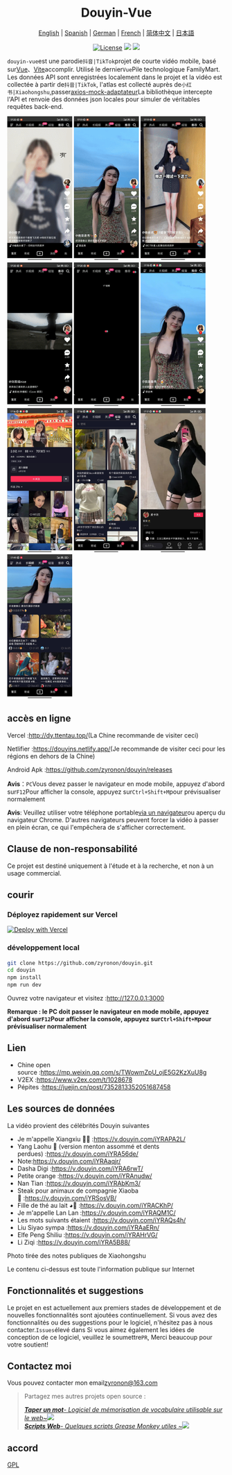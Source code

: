 <h1 align="center">
  Douyin-Vue
</h1>

<p align="center">
 <a href="README.en.md">English</a> | <a href="README.es.md">Spanish</a> | <a href="README.de.md">German</a> | 
<a href="README.fr.md">French</a> | <a href="README.md">简体中文</a> |  <a href="README.ja.md">日本語</a> 
</p>

<p align="center">
  <a href="https://github.com/zyronon/douyin/blob/master/LICENSE"><img src="https://img.shields.io/github/license/zyronon/douyin" alt="License"></a>
  <a><img src="https://img.shields.io/badge/PRs-welcome-brightgreen.svg"/></a>
  <a><img src="https://img.shields.io/badge/Powered%20by-Vue-blue"/></a>
</p>

`douyin-vue`est une parodie`抖音|TikTok`projet de courte vidéo mobile, basé sur[Vue](https://cn.vuejs.org/)、[Vite](https://cn.vitejs.dev/)accomplir. Utilisé le dernier`Vue`Pile technologique FamilyMart. Les données API sont enregistrées localement dans le projet et la vidéo est collectée à partir de`抖音|TikTok`, l'atlas est collecté auprès de`小红书|Xiaohongshu`,passer[axios-mock-adaptateur](https://github.com/ctimmerm/axios-mock-adapter)La bibliothèque intercepte l'API et renvoie des données json locales pour simuler de véritables requêtes back-end.

<div>
<img width="150px" src='docs/imgs/1.gif' />
<img width="150px" src='docs/imgs/2.gif' />
<img width="150px" src='docs/imgs/3.gif' />
<img width="150px" src='docs/imgs/4.gif' />
<img width="150px" src='docs/imgs/5.gif' />
<img width="150px" src='docs/imgs/img-1.jpg' />
<img width="150px" src='docs/imgs/img-2.jpg' />
<img width="150px" src='docs/imgs/img-3.jpg' />
<img width="150px" src='docs/imgs/img-4.jpg' />
<img width="150px" src='docs/imgs/img-5.jpg' />
</div>

## accès en ligne

Vercel :<http://dy.ttentau.top/>(La Chine recommande de visiter ceci)

Netlifier :<https://douyins.netlify.app/>(Je recommande de visiter ceci pour les régions en dehors de la Chine)

Android Apk :<https://github.com/zyronon/douyin/releases>

**Avis**：`PC`Vous devez passer le navigateur en mode mobile, appuyez d'abord sur`F12`Pour afficher la console, appuyez sur`Ctrl+Shift+M`pour prévisualiser normalement

**Avis**: Veuillez utiliser votre téléphone portable[via un navigateur](https://viayoo.com/zh-cn/)ou aperçu du navigateur Chrome. D'autres navigateurs peuvent forcer la vidéo à passer en plein écran, ce qui l'empêchera de s'afficher correctement.

## Clause de non-responsabilité

Ce projet est destiné uniquement à l'étude et à la recherche, et non à un usage commercial.

## courir

### Déployez rapidement sur Vercel

[![Deploy with Vercel](https://vercel.com/button)](https://vercel.com/new/clone?repository-url=https://github.com/zyronon/douyin)

### développement local

```bash
git clone https://github.com/zyronon/douyin.git
cd douyin
npm install
npm run dev
```

Ouvrez votre navigateur et visitez :<http://127.0.0.1:3000>

**Remarque : le PC doit passer le navigateur en mode mobile, appuyez d'abord sur`F12`Pour afficher la console, appuyez sur`Ctrl+Shift+M`pour prévisualiser normalement**

## Lien

-   Chine open source :<https://mp.weixin.qq.com/s/TWowmZpU_ojE5G2KzXuU8g>
-   V2EX :<https://www.v2ex.com/t/1028678>
-   Pépites :<https://juejin.cn/post/7352813352051687458>

## Les sources de données

La vidéo provient des célébrités Douyin suivantes

-   Je m'appelle Xiangxiu 🐂🍺 :<https://v.douyin.com/iYRAPA2L/>
-   Yang Laohu 🐯 (version menton assommé et dents perdues) :<https://v.douyin.com/iYRA56de/>
-   Note:<https://v.douyin.com/iYRAaqjr/>
-   Dasha Digi :<https://v.douyin.com/iYRA6rwT/>
-   Petite orange :<https://v.douyin.com/iYRAnudw/>
-   Nan Tian :<https://v.douyin.com/iYRAbKm3/>
-   Steak pour animaux de compagnie Xiaoba 🥩 :<https://v.douyin.com/iYRSosVB/>
-   Fille de thé au lait ◕🌱 :<https://v.douyin.com/iYRACKhP/>
-   Je m'appelle Lan Lan :<https://v.douyin.com/iYRAQM1C/>
-   Les mots suivants étaient :<https://v.douyin.com/iYRAQs4h/>
-   Liu Siyao sympa :<https://v.douyin.com/iYRAaERn/>
-   Elfe Peng Shiliu :<https://v.douyin.com/iYRAHrVG/>
-   Li Ziqi :<https://v.douyin.com/iYRA5B88/>

Photo tirée des notes publiques de Xiaohongshu

Le contenu ci-dessus est toute l'information publique sur Internet

## Fonctionnalités et suggestions

Le projet en est actuellement aux premiers stades de développement et de nouvelles fonctionnalités sont ajoutées continuellement. Si vous avez des fonctionnalités ou des suggestions pour le logiciel, n'hésitez pas à nous contacter.`Issues`élevé dans
Si vous aimez également les idées de conception de ce logiciel, veuillez le soumettre`PR`, Merci beaucoup pour votre soutient!

## Contactez moi

Vous pouvez contacter mon email<a href="mailto:zyronon@163.com">zyronon@163.com</a>

> Partagez mes autres projets open source :
>
> _[**Taper un mot**- Logiciel de mémorisation de vocabulaire utilisable sur le web~](https://github.com/zyronon/typing-word)<img src="https://img.shields.io/github/stars/zyronon/typing-word.svg?style=flat-square&label=Star&color=4285dd&logo=github" height="16px" />_  
> _[**Scripts Web**- Quelques scripts Grease Monkey utiles ~](https://github.com/zyronon/web-scripts)<img src="https://img.shields.io/github/stars/zyronon/web-scripts.svg?style=flat-square&label=Star&color=4285dd&logo=github" height="16px" />_

## accord

[GPL](LICENSE)
